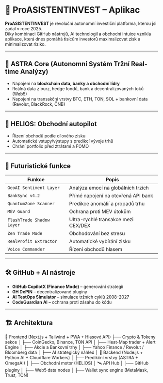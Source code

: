 
# 🚀 ProASISTENTINVEST  – Aplikac

**ProASISTENTINVEST** je revoluční autonomní investiční platforma, kterou jsi začal v roce 2025.  
Díky kombinaci GitHub nástrojů, AI technologií a obchodní intuice vznikla aplikace, která dnes pomáhá tisícům investorů maximalizovat zisk a minimalizovat riziko.

---

## 🧠 ASTRA Core (Autonomní Systém Tržní Real-time Analýzy)

- Napojení na **blockchain data, banky a obchodní lídry**
- Reálná data z burz, hedge fondů, bank a decentralizovaných toků (Web5)
- Napojení na transakční vrstvy BTC, ETH, TON, SOL + bankovní data (Revolut, BlackRock, ČNB)

---

## 🧭 HELIOS: Obchodní autopilot

- Řízení obchodů podle cílového zisku
- Automatické vstupy/výstupy s predikcí vývoje trhů
- Chrání portfolio před ztrátami a FOMO

---

## 🔮 Futuristické funkce

| Funkce | Popis |
|--------|-------|
| `GeoAI Sentiment Layer` | Analýza emocí na globálních trzích |
| `BankSync v4.2` | Přímé napojení na otevřená API bank |
| `QuantumZone Scanner` | Predikce anomálií a propadů trhu |
| `MEV Guard` | Ochrana proti MEV útokům |
| `FlashTrade Shadow Layer` | Ultra-rychlé transakce mezi CEX/DEX |
| `Zen Trade Mode` | Obchodování bez stresu |
| `RealProfit Extractor` | Automatické vybírání zisku |
| `Voice Commander` | Řízení obchodů hlasem |

---

## 🛠️ GitHub + AI nástroje

- **GitHub CopilotX (Finance Mode)** – generování strategií
- **GH DePIN** – decentralizované pluginy
- **AI TestOps Simulator** – simulace tržních cyklů 2008–2027
- **CodeGuardian AI** – ochrana proti zásahu do kódu

---

## 🏗️ Architektura


📱 Frontend (Next.js + Tailwind + PWA + Hlasové API)
├── Crypto & Tokeny sekce
│   ├── CoinGecko, Binance, TON API
│   ├── Heat-Map trader + Alert Engine
│
├── Akcie a Bankovní trhy
│   ├── Yahoo Finance / Revolut / Bloomberg data
│   ├── AI strategický náhled
│
🧠 Backend (Node.js + Python AI + Cloudflare Workers)
│   ├── Predikční vrstvy (ASTRA + OmegaAI)
│   ├── Obchodní motor (HELIOS)
│
🛰️ API Hub
│   ├── GitHub pluginy
│   ├── Web5 data nodes
│   ├── Wallet sync engine (MetaMask, Trust, TON)
